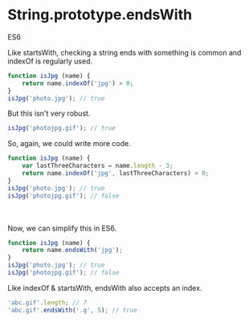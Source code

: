 # String.prototype.endsWith

<div class="spec es6">ES6</div>


Like startsWith, checking a string ends with something is common and indexOf is regularly used.

```javascript
function isJpg (name) {
    return name.indexOf('jpg') > 0;
}
isJpg('photo.jpg'); // true
```

But this isn't very robust.

```javascript
isJpg('photojpg.gif'); // true
```

So, again, we could write more code.

```javascript
function isJpg (name) {
    var lastThreeCharacters = name.length - 3;
    return name.indexOf('jpg', lastThreeCharacters) > 0;
}
isJpg('photo.jpg'); // true
isJpg('photojpg.gif'); // false
```

<br/>
<br/>
Now, we can simplify this in ES6.

```javascript
function isJpg (name) {
    return name.endsWith('jpg');
}
isJpg('photo.jpg'); // true
isJpg('photojpg.gif'); // false
```

Like indexOf & startsWith, endsWith also accepts an index.

```javascript
'abc.gif'.length; // 7
'abc.gif'.endsWith('.g', 5); // true
```
